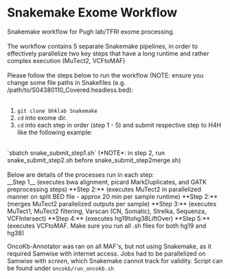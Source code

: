 # Snakemake Exome Workflow

Snakemake workflow for Pugh lab/TFRI exome processing.
<br>
<br> 
The workflow contains 5 separate Snakemake pipelines,
in order to effectively parallelize two key steps that have a long runtime and rather complex execution (MuTect2, VCFtoMAF)
<br>
<br> 
Please follow the steps below to run the workflow (NOTE: ensure you change some file paths in Snakefiles (e.g. /path/to/S04380110_Covered.headless.bed):
<br>
<br> 
1. `git clone bhklab Snakemake`
2. `cd` into exome dir.
3.  `cd` into each step in order (step 1 - 5) and submit respective step to H4H like the following example:
<br> 
`sbatch snake_submit_step1.sh` (*NOTE*: in step 2, run snake_submit_step2.sh before snake_submit_step2merge.sh)
<br>
<br> 
Below are details of the processes run in each step:
<br>
__Step 1__ (executes bwa alignment, picard MarkDuplicates, and GATK preprocessing steps)
**Step 2:** (executes MuTect2 in parallelized manner on split BED file - approx 20 min per sample runtime)
**Step 2:** (merges MuTect2 parallelized outputs per sample)
**Step 3:** (executes MuTect1, MuTect2 filtering, Varscan (CN, Somatic), Strelka, Sequenza, VCFIntersect)
**Step 4:** (executes hg19tohg38LiftOver)
**Step 5:** (executes VCFtoMAF. Make sure you run all .sh files for both hg19 and hg38)

OncoKb-Annotator was ran on all MAF's, but not using Snakemake, as it required Samwise with internet access. Jobs
had to be parallelized on Samwise with *screen*, which Snakemake cannot track for validity. Script can be found under
`oncokb/run_oncokb.sh`
